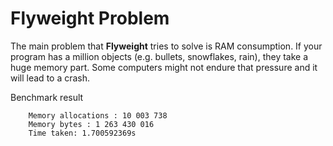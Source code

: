 # Flyweight Problem

The main problem that **Flyweight** tries to solve is RAM consumption. If your program has a million objects (e.g. bullets, snowflakes, rain), they take a huge memory part. Some computers might not endure that pressure and it will lead to a crash.

Benchmark result
```
    Memory allocations : 10 003 738
    Memory bytes : 1 263 430 016
    Time taken: 1.700592369s
```
